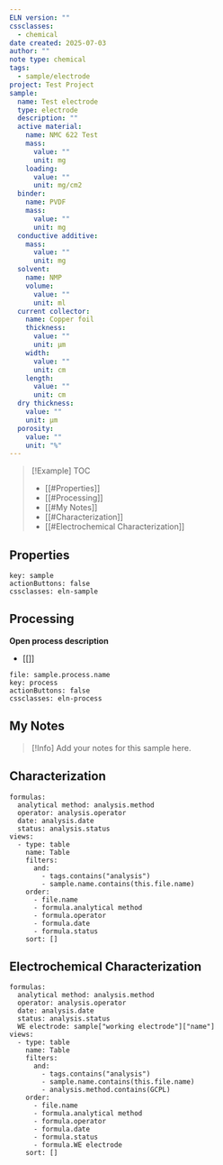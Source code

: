 ```yaml
---
ELN version: ""
cssclasses:
  - chemical
date created: 2025-07-03
author: ""
note type: chemical
tags:
  - sample/electrode
project: Test Project
sample:
  name: Test electrode
  type: electrode
  description: ""
  active material:
    name: NMC 622 Test
    mass:
      value: ""
      unit: mg
    loading:
      value: ""
      unit: mg/cm2
  binder:
    name: PVDF
    mass:
      value: ""
      unit: mg
  conductive additive:
    mass:
      value: ""
      unit: mg
  solvent:
    name: NMP
    volume:
      value: ""
      unit: ml
  current collector:
    name: Copper foil
    thickness:
      value: ""
      unit: µm
    width:
      value: ""
      unit: cm
    length:
      value: ""
      unit: cm
  dry thickness:
    value: ""
    unit: µm
  porosity:
    value: ""
    unit: "%"
---
```


> [!Example] TOC
> - [[#Properties]]
> - [[#Processing]]
> - [[#My Notes]]
> - [[#Characterization]]
> - [[#Electrochemical Characterization]]

## Properties

```eln-properties
key: sample
actionButtons: false
cssclasses: eln-sample
```

## Processing

**Open process description**
- [[]]

```eln-properties
file: sample.process.name
key: process
actionButtons: false
cssclasses: eln-process
```
## My Notes

> [!Info]
> Add your notes for this sample here.

## Characterization

```base
formulas:
  analytical method: analysis.method
  operator: analysis.operator
  date: analysis.date
  status: analysis.status
views:
  - type: table
    name: Table
    filters:
      and:
        - tags.contains("analysis")
        - sample.name.contains(this.file.name)
    order:
      - file.name
      - formula.analytical method
      - formula.operator
      - formula.date
      - formula.status
    sort: []

```


## Electrochemical Characterization

```base
formulas:
  analytical method: analysis.method
  operator: analysis.operator
  date: analysis.date
  status: analysis.status
  WE electrode: sample["working electrode"]["name"]
views:
  - type: table
    name: Table
    filters:
      and:
        - tags.contains("analysis")
        - sample.name.contains(this.file.name)
        - analysis.method.contains(GCPL)  
    order:
      - file.name
      - formula.analytical method
      - formula.operator
      - formula.date
      - formula.status
      - formula.WE electrode
    sort: []

```




